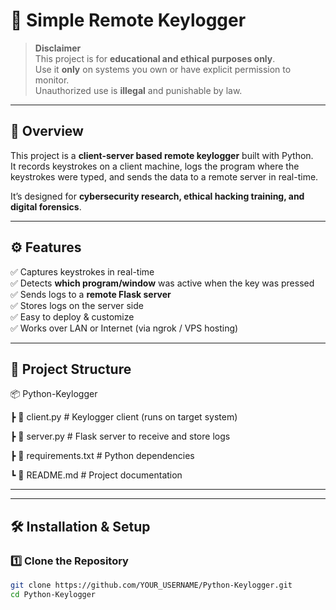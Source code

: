 # 🔑 Simple Remote Keylogger

> **Disclaimer**  
> This project is for **educational and ethical purposes only**.  
> Use it **only** on systems you own or have explicit permission to monitor.  
> Unauthorized use is **illegal** and punishable by law.

---

## 📌 Overview
This project is a **client-server based remote keylogger** built with Python.  
It records keystrokes on a client machine, logs the program where the keystrokes were typed, and sends the data to a remote server in real-time.

It’s designed for **cybersecurity research, ethical hacking training, and digital forensics**.

---

## ⚙️ Features
✅ Captures keystrokes in real-time  
✅ Detects **which program/window** was active when the key was pressed  
✅ Sends logs to a **remote Flask server**  
✅ Stores logs on the server side  
✅ Easy to deploy & customize  
✅ Works over LAN or Internet (via ngrok / VPS hosting)  

---

## 📂 Project Structure
📦 Python-Keylogger

┣ 📜 client.py # Keylogger client (runs on target system)

┣ 📜 server.py # Flask server to receive and store logs

┣ 📜 requirements.txt # Python dependencies

┗ 📜 README.md # Project documentation

---


---

## 🛠 Installation & Setup

### 1️⃣ Clone the Repository
```bash
git clone https://github.com/YOUR_USERNAME/Python-Keylogger.git
cd Python-Keylogger

```


